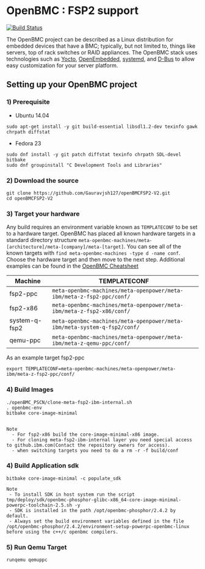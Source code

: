 # OpenBMC : FSP2 support

[![Build Status](https://openpower.xyz/buildStatus/icon?job=openbmc-build)](https://openpower.xyz/job/openbmc-build/)

The OpenBMC project can be described as a Linux distribution for embedded
devices that have a BMC; typically, but not limited to, things like servers,
top of rack switches or RAID appliances. The OpenBMC stack uses technologies
such as [Yocto](https://www.yoctoproject.org/),
[OpenEmbedded](https://www.openembedded.org/wiki/Main_Page),
[systemd](https://www.freedesktop.org/wiki/Software/systemd/), and
[D-Bus](https://www.freedesktop.org/wiki/Software/dbus/) to allow easy
customization for your server platform.


## Setting up your OpenBMC project

### 1) Prerequisite
- Ubuntu 14.04

```
sudo apt-get install -y git build-essential libsdl1.2-dev texinfo gawk chrpath diffstat
```

- Fedora 23

```
sudo dnf install -y git patch diffstat texinfo chrpath SDL-devel bitbake
sudo dnf groupinstall "C Development Tools and Libraries"
```
### 2) Download the source
```
git clone https://github.com/Gauravjsh127/openBMCFSP2-V2.git
cd openBMCFSP2-V2
```

### 3) Target your hardware
Any build requires an environment variable known as `TEMPLATECONF` to be set
to a hardware target.  OpenBMC has placed all known hardware targets in a
standard directory structure
`meta-openbmc-machines/meta-[architecture]/meta-[company]/meta-[target]`.
You can see all of the known targets with
`find meta-openbmc-machines -type d -name conf`. Choose the hardware target and
then move to the next step. Additional examples can be found in the
[OpenBMC Cheatsheet](https://github.com/openbmc/docs/blob/master/cheatsheet.md)

Machine | TEMPLATECONF
--------|---------
fsp2-ppc | ```meta-openbmc-machines/meta-openpower/meta-ibm/meta-z-fsp2-ppc/conf/```
fsp2-x86| ```meta-openbmc-machines/meta-openpower/meta-ibm/meta-z-fsp2-x86/conf/```
system-q-fsp2| ```meta-openbmc-machines/meta-openpower/meta-ibm/meta-system-q-fsp2/conf/```
qemu-ppc| ```meta-openbmc-machines/meta-openpower/meta-ibm/meta-z-qemu-ppc/conf/```

As an example target fsp2-ppc
```
export TEMPLATECONF=meta-openbmc-machines/meta-openpower/meta-ibm/meta-z-fsp2-ppc/conf/
```

### 4) Build Images

```
./openBMC_PSCN/clone-meta-fsp2-ibm-internal.sh
. openbmc-env
bitbake core-image-minimal


Note 
  - For fsp2-x86 build the core-image-minimal-x86 image.
  - For cloning meta-fsp2-ibm-internal layer you need special access to github.ibm.com(Contact the repository owners for access).
  - when switching targets you need to do a rm -r -f build/conf
```

### 4) Build Application sdk
```
bitbake core-image-minimal -c populate_sdk 

Note 
 - To install SDK in host system run the script tmp/deploy/sdk/openbmc-phosphor-glibc-x86_64-core-image-minimal-powerpc-toolchain-2.5.sh -y
 - SDK is installed in the path /opt/openbmc-phosphor/2.4.2 by default.
 - Always set the build environment variables defined in the file /opt/openbmc-phosphor/2.4.2/environment-setup-powerpc-openbmc-linux before using the c++/c openbmc compilers.
```

### 5) Run  Qemu Target
```
runqemu qemuppc
```
